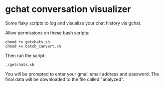 gchat conversation visualizer
=============================

Some flaky scripts to log and visualize your chat history via gchat.

Allow permissions on these bash scripts:

    chmod +x getchats.sh
    chmod +x batch_convert.sh

Then run the script:

    ./getchats.sh

You will be prompted to enter your gmail email address and password. The final data will be downloaded to the file called "analyzed".


